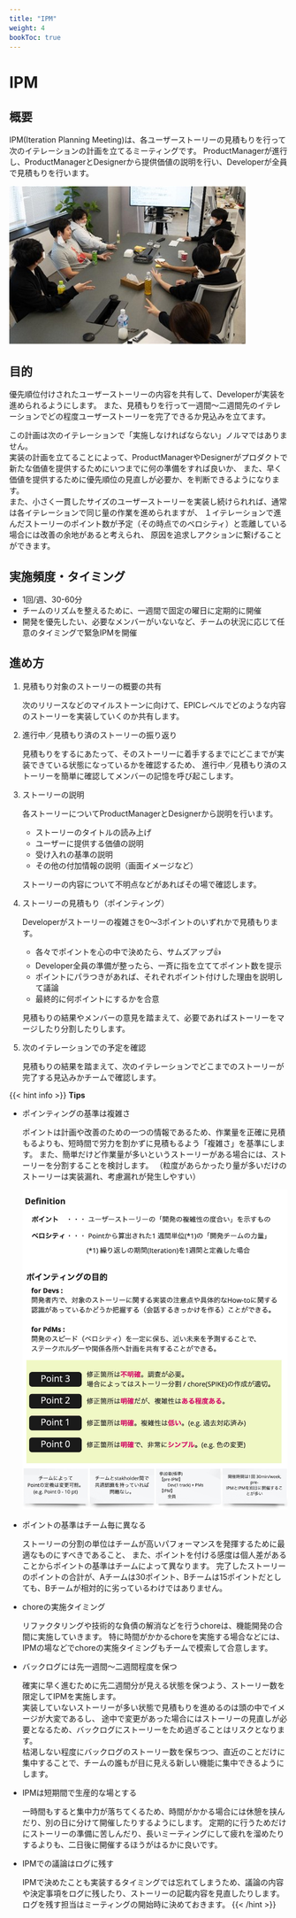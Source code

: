 ```yaml
---
title: "IPM"
weight: 4
bookToc: true
---
```


# IPM

## 概要
IPM(Iteration Planning Meeting)は、各ユーザーストーリーの見積もりを行って次のイテレーションの計画を立てるミーティングです。
ProductManagerが進行し、ProductManagerとDesignerから提供価値の説明を行い、Developerが全員で見積もりを行います。

![IPM](IPM.jpg)

## 目的
優先順位付けされたユーザーストーリーの内容を共有して、Developerが実装を進められるようにします。
また、見積もりを行って一週間〜二週間先のイテレーションでどの程度ユーザーストーリーを完了できるか見込みを立てます。

この計画は次のイテレーションで「実施しなければならない」ノルマではありません。  
実装の計画を立てることによって、ProductManagerやDesignerがプロダクトで新たな価値を提供するためにいつまでに何の準備をすれば良いか、
また、早く価値を提供するために優先順位の見直しが必要か、を判断できるようになります。  
また、小さく一貫したサイズのユーザーストーリーを実装し続けられれば、通常は各イテレーションで同じ量の作業を進められますが、
１イテレーションで進んだストーリーのポイント数が予定（その時点でのベロシティ）と乖離している場合には改善の余地があると考えられ、
原因を追求しアクションに繋げることができます。

## 実施頻度・タイミング
- 1回/週、30-60分
- チームのリズムを整えるために、一週間で固定の曜日に定期的に開催
- 開発を優先したい、必要なメンバーがいないなど、チームの状況に応じて任意のタイミングで緊急IPMを開催

## 進め方
1. 見積もり対象のストーリーの概要の共有

   次のリリースなどのマイルストーンに向けて、EPICレベルでどのような内容のストーリーを実装していくのか共有します。

1. 進行中／見積もり済のストーリーの振り返り

   見積もりをするにあたって、そのストーリーに着手するまでにどこまでが実装できている状態になっているかを確認するため、
   進行中／見積もり済のストーリーを簡単に確認してメンバーの記憶を呼び起こします。

1. ストーリーの説明

   各ストーリーについてProductManagerとDesignerから説明を行います。
   - ストーリーのタイトルの読み上げ
   - ユーザーに提供する価値の説明
   - 受け入れの基準の説明
   - その他の付加情報の説明（画面イメージなど）

   ストーリーの内容について不明点などがあればその場で確認します。

1. ストーリーの見積もり（ポインティング）

   Developerがストーリーの複雑さを0〜3ポイントのいずれかで見積もります。
   - 各々でポイントを心の中で決めたら、サムズアップ👍
   - Developer全員の準備が整ったら、一斉に指を立ててポイント数を提示
   - ポイントにパラつきがあれば、それぞれポイント付けした理由を説明して議論
   - 最終的に何ポイントにするかを合意
 
   見積もりの結果やメンバーの意見を踏まえて、必要であればストーリーをマージしたり分割したりします。

1. 次のイテレーションでの予定を確認

   見積もりの結果を踏まえて、次のイテレーションでどこまでのストーリーが完了する見込みかチームで確認します。

{{< hint info >}}
**Tips**
- ポインティングの基準は複雑さ

  ポイントは計画や改善のための一つの情報であるため、作業量を正確に見積もるよりも、短時間で労力を割かずに見積もるよう「複雑さ」を基準にします。
  また、簡単だけど作業量が多いというストーリーがある場合には、ストーリーを分割することを検討します。
  （粒度があらかったり量が多いだけのストーリーは実装漏れ、考慮漏れが発生しやすい）

  ![pointing](pointing.jpg)

- ポイントの基準はチーム毎に異なる

  ストーリーの分割の単位はチームが高いパフォーマンスを発揮するために最適なものにすべきであること、
  また、ポイントを付ける感度は個人差があることからポイントの基準はチームによって異なります。
  完了したストーリーのポイントの合計が、Aチームは30ポイント、Bチームは15ポイントだとしても、Bチームが相対的に劣っているわけではありません。

- choreの実施タイミング

  リファクタリングや技術的な負債の解消などを行うchoreは、機能開発の合間に実施していきます。
  特に時間がかかるchoreを実施する場合などには、IPMの場などでchoreの実施タイミングもチームで模索して合意します。

- バックログには先一週間〜二週間程度を保つ

  確実に早く進むために先二週間分が見える状態を保つよう、ストーリー数を限定してIPMを実施します。  
  実装していないストーリーが多い状態で見積もりを進めるのは頭の中でイメージが大変であるし、
  途中で変更があった場合にはストーリーの見直しが必要となるため、バックログにストーリーをため過ぎることはリスクとなります。  
  枯渇しない程度にバックログのストーリー数を保ちつつ、直近のことだけに集中することで、チームの誰もが目に見える新しい機能に集中できるようにします。

- IPMは短期間で生産的な場とする

  一時間もすると集中力が落ちてくるため、時間がかかる場合には休憩を挟んだり、別の日に分けて開催したりするようにします。
  定期的に行うためだけにストーリーの準備に苦しんだり、長いミーティングにして疲れを溜めたりするよりも、二日後に開催するほうがはるかに良いです。

- IPMでの議論はログに残す

  IPMで決めたことも実装するタイミングでは忘れてしまうため、議論の内容や決定事項をログに残したり、ストーリーの記載内容を見直したりします。
  ログを残す担当はミーティングの開始時に決めておきます。
{{< /hint >}}
